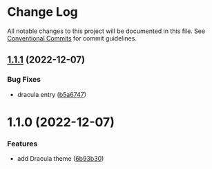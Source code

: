 # Change Log

All notable changes to this project will be documented in this file.
See [Conventional Commits](https://conventionalcommits.org) for commit guidelines.

## [1.1.1](https://github.com/standardnotes/plugins/compare/@standardnotes/dracula-theme@1.1.0...@standardnotes/dracula-theme@1.1.1) (2022-12-07)

### Bug Fixes

* dracula entry ([b5a6747](https://github.com/standardnotes/plugins/commit/b5a674712ccb83b1b18aa2e8950562293bd7b526))

# 1.1.0 (2022-12-07)

### Features

* add Dracula theme ([6b93b30](https://github.com/standardnotes/plugins/commit/6b93b3005acaceb0d51ebabe6fcb9e7aa12f152e))
